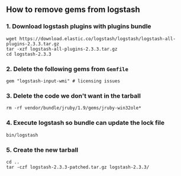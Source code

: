## How to remove gems from logstash

### 1. Download logstash plugins with plugins bundle

```
wget https://download.elastic.co/logstash/logstash/logstash-all-plugins-2.3.3.tar.gz
tar -xzf logstash-all-plugins-2.3.3.tar.gz
cd logstash-2.3.3
```

### 2. Delete the following gems from `Gemfile`
```
gem "logstash-input-wmi" # licensing issues
```

### 3. Delete the code we don't want in the tarball
```
rm -rf vendor/bundle/jruby/1.9/gems/jruby-win32ole*
```

### 4. Execute logstash so bundle can update the lock file

```
bin/logstash
```

### 5. Create the new tarball

```
cd ..
tar -czf logstash-2.3.3-patched.tar.gz logstash-2.3.3/
```
